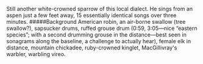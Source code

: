 Still another white-crowned sparrow of this local dialect. He sings from an aspen just a few feet away, 15 essentially identical songs over three minutes. 
#####Background
American robin, an air-borne swallow (tree swallow?), sapsucker drums, ruffed grouse drum (0:59, 3:05—nice “eastern species”; with a second drumming grouse in the distance—best seen in sonagrams along the baseline, a challenge to actually hear), female elk in distance, mountain chickadee, ruby-crowned kinglet, MacGillivray's warbler, warbling vireo. 

